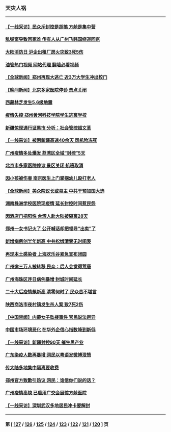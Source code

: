 ### 天灾人祸
---
#### [【一线采访】民众斥封控是胡搞 方舱是集中营](../../pages/ncid280/n13863296.md?11110045) 
#### [乱弹窗导致回家难 传有人从广州飞韩国绕道回京](../../pages/ncid280/n13863269.md?11110045) 
#### [大陆消防日 沪企出租厂房火灾致3死5伤](../../pages/ncid280/n13863244.md?11110045) 
#### [油管热门视频 网站代理 翻墙必看视频](http://150.230.27.170:81/youtube.html?11110045)
#### [【全球新闻】郑州再现大逃亡 近3万大学生冲出校门](../../pages/ncid280/n13863267.md?11110045) 
#### [【晚间新闻】北京多家医院停诊 景点关闭](../../pages/ncid280/n13863268.md?11110045) 
#### [西藏林芝发生5.6级地震](../../pages/ncid280/n13863122.md?11110045) 
#### [疫情失控 郑州黄河科技学院学生逃离学校](../../pages/ncid280/n13862961.md?11110045) 
#### [新疆惊现通行证黑市 分析：社会管控超文革](../../pages/ncid280/n13862662.md?11110045) 
#### [【一线采访】被困新疆高速40余天 司机险冻死](../../pages/ncid280/n13862552.md?11110045) 
#### [广州疫情多处爆发 荔湾区全域“封控”5天](../../pages/ncid280/n13862615.md?11110045) 
#### [北京市多家医院停诊 景区关闭 航班取消](../../pages/ncid280/n13862572.md?11110045) 
#### [因小孩被伤害 南京医生上门掌掴幼儿殴打老人](../../pages/ncid280/n13862582.md?11110045) 
#### [【全球新闻】美众院议长或易主 中共干预加国大选](../../pages/ncid280/n13862554.md?11110045) 
#### [湖南株洲学校医院现疫情 延长封控时间惹民怨](../../pages/ncid280/n13862303.md?11110045) 
#### [因酒店门把阳性 台湾人赴大陆被隔离28天](../../pages/ncid280/n13862206.md?11110045) 
#### [郑州一女书记火了 公开喊话却把领导“出卖”了](../../pages/ncid280/n13862045.md?11110045) 
#### [新增病例创半年新高 中共松绑清零无时间表](../../pages/ncid280/n13861795.md?11110045) 
#### [再现本土感染者 上海欢乐谷紧急宣布闭园](../../pages/ncid280/n13861684.md?11110045) 
#### [广州逾三万人被转移 民众：后人会觉得荒唐](../../pages/ncid280/n13861588.md?11110045) 
#### [广州海珠区连日病例暴增 封城时间延长](../../pages/ncid280/n13861478.md?11110045) 
#### [二十大后疫情飙新高 清零何时了 民众苦不堪言](../../pages/ncid280/n13861327.md?11110045) 
#### [陕西商洛市夜村镇发生杀人案 致7死2伤](../../pages/ncid280/n13861470.md?11110045) 
#### [【中国禁闻】内蒙女子坠楼事件 官民说法迥异](../../pages/ncid280/n13861071.md?11110045) 
#### [中国市场环境恶化 在华外企信心指数降到新低](../../pages/ncid280/n13861027.md?11110045) 
#### [【一线采访】新疆封控90天 催生黑产业](../../pages/ncid280/n13861078.md?11110045) 
#### [广东染疫人数再暴增 网民以粤语发微博泄愤](../../pages/ncid280/n13861009.md?11110045) 
#### [传大陆多地集中隔离要收费](../../pages/ncid280/n13860849.md?11110045) 
#### [郑州官方致歉引热议 网民：谁信你们说的话？](../../pages/ncid280/n13860770.md?11110045) 
#### [广州疫情高烧 已启用广交会展馆方舱医院](../../pages/ncid280/n13860417.md?11110045) 
#### [【一线采访】深圳武汉多地居民冲卡要解封](../../pages/ncid280/n13860278.md?11110045) 

---
#### 第 [ [127](./127.md?11110045) / [126](./126.md?11110045) / [125](./125.md?11110045) / [124](./124.md?11110045) / [123](./123.md?11110045) / [122](./122.md?11110045) / [121](./121.md?11110045) / [120](./120.md?11110045) ] 页
